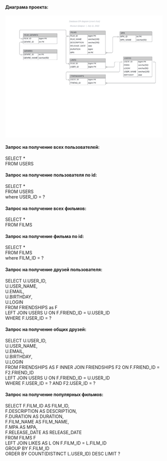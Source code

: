 
#### Диаграма проекта:
![This is an image](src/main/resources/DatabaseER.jpeg)

#### Запрос на получение всех пользователей:

SELECT * <br/>
FROM USERS

#### Запрос на получение пользователя по id:

SELECT * <br/>
FROM USERS <br/>
where USER_ID = ?

#### Запрос на получение всех фильмов:

SELECT * <br/>
FROM FILMS

#### Запрос на получение фильма по id:

SELECT * <br/>
FROM FILMS <br/>
where FILM_ID = ?

#### Запрос на получение друзей пользователя:

SELECT U.USER_ID,<br/>
U.USER_NAME,<br/>
U.EMAIL,<br/>
U.BIRTHDAY, <br/>
U.LOGIN <br/>
FROM FRIENDSHIPS as F <br/>
LEFT JOIN USERS U ON F.FRIEND_ID = U.USER_ID <br/>
WHERE F.USER_ID = ?


#### Запрос на получение общих друзей:

SELECT U.USER_ID,<br/>
U.USER_NAME,<br/>
U.EMAIL,<br/>
U.BIRTHDAY,<br/>
U.LOGIN <br/>
FROM FRIENDSHIPS AS F INNER JOIN FRIENDSHIPS F2 ON F.FRIEND_ID = F2.FRIEND_ID <br/>
LEFT JOIN USERS U ON F.FRIEND_ID = U.USER_ID <br/>
WHERE F.USER_ID = ? AND F2.USER_ID = ?

#### Запрос на получение популярных фильмов:

SELECT F.FILM_ID AS FILM_ID,<br/>
F.DESCRIPTION AS DESCRIPTION,<br/>
F.DURATION AS DURATION,<br/>
F.FILM_NAME AS FILM_NAME,<br/>
F.MPA AS MPA,<br/>
F.RELEASE_DATE AS RELEASE_DATE<br/>
FROM FILMS F <br/>
LEFT JOIN LIKES AS L ON F.FILM_ID = L.FILM_ID <br/>
GROUP BY F.FILM_ID<br/>
ORDER BY COUNT(DISTINCT L.USER_ID) DESC LIMIT ?<br/>
